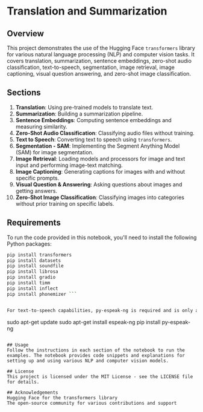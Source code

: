 # Translation and Summarization

## Overview

This project demonstrates the use of the Hugging Face `transformers` library for various natural language processing (NLP) and computer vision tasks. It covers translation, summarization, sentence embeddings, zero-shot audio classification, text-to-speech, segmentation, image retrieval, image captioning, visual question answering, and zero-shot image classification.

## Sections

1. **Translation**: Using pre-trained models to translate text.
2. **Summarization**: Building a summarization pipeline.
3. **Sentence Embeddings**: Computing sentence embeddings and measuring similarity.
4. **Zero-Shot Audio Classification**: Classifying audio files without training.
5. **Text to Speech**: Converting text to speech using `transformers`.
6. **Segmentation - SAM**: Implementing the Segment Anything Model (SAM) for image segmentation.
7. **Image Retrieval**: Loading models and processors for image and text input and performing image-text matching.
8. **Image Captioning**: Generating captions for images with and without specific prompts.
9. **Visual Question & Answering**: Asking questions about images and getting answers.
10. **Zero-Shot Image Classification**: Classifying images into categories without prior training on specific labels.

## Requirements

To run the code provided in this notebook, you'll need to install the following Python packages:

```bash
pip install transformers
pip install datasets
pip install soundfile
pip install librosa
pip install gradio
pip install timm
pip install inflect
pip install phonemizer ```


For text-to-speech capabilities, py-espeak-ng is required and is only available on Linux operating systems. Install it using the following commands:

```
sudo apt-get update
sudo apt-get install espeak-ng
pip install py-espeak-ng
```

## Usage
Follow the instructions in each section of the notebook to run the examples. The notebook provides code snippets and explanations for setting up and using various NLP and computer vision models.

## License
This project is licensed under the MIT License - see the LICENSE file for details.

## Acknowledgements
Hugging Face for the transformers library
The open-source community for various contributions and support
